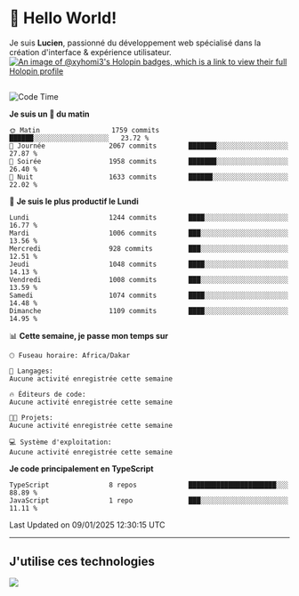 # 👋 Hello World!

Je suis **Lucien**, passionné du développement web spécialisé dans la création d'interface & expérience utilisateur.
[![An image of @xyhomi3's Holopin badges, which is a link to view their full Holopin profile](https://holopin.me/xyhomi3)](https://holopin.io/@xyhomi3)

##

<!--START_SECTION:waka-->
![Code Time](http://img.shields.io/badge/Code%20Time-2%2C834%20hrs%2050%20mins-blue)

**Je suis un 🐤 du matin** 

```text
🌞 Matin                  1759 commits        ██████░░░░░░░░░░░░░░░░░░░   23.72 % 
🌆 Journée                2067 commits        ███████░░░░░░░░░░░░░░░░░░   27.87 % 
🌃 Soirée                 1958 commits        ███████░░░░░░░░░░░░░░░░░░   26.40 % 
🌙 Nuit                   1633 commits        ██████░░░░░░░░░░░░░░░░░░░   22.02 % 
```
📅 **Je suis le plus productif le Lundi** 

```text
Lundi                    1244 commits        ████░░░░░░░░░░░░░░░░░░░░░   16.77 % 
Mardi                    1006 commits        ███░░░░░░░░░░░░░░░░░░░░░░   13.56 % 
Mercredi                 928 commits         ███░░░░░░░░░░░░░░░░░░░░░░   12.51 % 
Jeudi                    1048 commits        ████░░░░░░░░░░░░░░░░░░░░░   14.13 % 
Vendredi                 1008 commits        ███░░░░░░░░░░░░░░░░░░░░░░   13.59 % 
Samedi                   1074 commits        ████░░░░░░░░░░░░░░░░░░░░░   14.48 % 
Dimanche                 1109 commits        ████░░░░░░░░░░░░░░░░░░░░░   14.95 % 
```


📊 **Cette semaine, je passe mon temps sur** 

```text
🕑︎ Fuseau horaire: Africa/Dakar

💬 Langages: 
Aucune activité enregistrée cette semaine

🔥 Éditeurs de code: 
Aucune activité enregistrée cette semaine

🐱‍💻 Projets: 
Aucune activité enregistrée cette semaine

💻 Système d'exploitation: 
Aucune activité enregistrée cette semaine
```

**Je code principalement en TypeScript** 

```text
TypeScript               8 repos             ██████████████████████░░░   88.89 % 
JavaScript               1 repo              ███░░░░░░░░░░░░░░░░░░░░░░   11.11 % 
```




 Last Updated on 09/01/2025 12:30:15 UTC
<!--END_SECTION:waka-->
---

## J'utilise ces technologies

<p align="left">
  <a href="https://skillicons.dev">
    <img src="https://skillicons.dev/icons?i=ts,js,md,scss,tailwind,react,docker,express,astro,vite,nextjs,vercel,figma,ableton" />
  </a>
</p>

